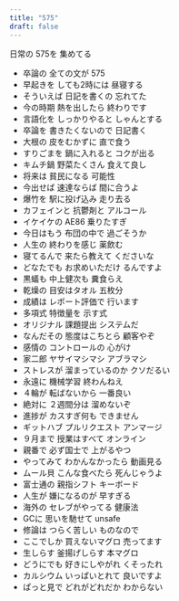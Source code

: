 ```yaml
---
title: "575"
draft: false
---
```


日常の 575を 集めてる

- 卒論の 全ての文が 575
- 早起きを しても2時には 昼寝する
- そういえば 日記を書くの 忘れてた
- 今の時期 熱を出したら 終わりです
- 言語化を しっかりやると しゃんとする
- 卒論を 書きたくないので 日記書く
- 大根の 皮をむかずに 直で食う
- すりごまを 鍋に入れると コクが出る
- キムチ鍋 野菜たくさん 食えて良し
- 将来は 貧民になる 可能性
- 今出せば 速達ならば 間に合うよ
- 爆竹を 駅に投げ込み 走り去る
- カフェインと 抗鬱剤と アルコール
- イケイケの AE86 乗りたすぎ
- 今日はもう 布団の中で 過ごそうか
- 人生の 終わりを感じ 薬飲む
- 寝てるんで 来たら教えて くださいな
- どなたでも お求めいただけ るんですよ
- 黒蟻も 中上健次も 糞食らえ
- 乾燥の 目安はタオル 五枚分
- 成績は レポート評価で 行います
- 多項式 特徴量を 示す式
- オリジナル 課題提出 システムだ
- なんだその 態度はこちとら 顧客やぞ
- 感情の コントロールの 心がけ
- 家二郎 ヤサイマシマシ アブラマシ
- ストレスが 溜まっているのか クソだるい
- 永遠に 機械学習 終わんねえ
- ４輪が 転ばないから 一番良い
- 絶対に ２週間分は 溜めないぞ
- 進捗が カスすぎ何も できません
- ギットハブ プルリクエスト アンマージ
- ９月まで 授業はすべて オンライン
- 親番で 必ず国士で 上がるやつ
- やってみて わかんなかったら 動画見る
- ムール貝 こんな食べたら 死んじゃうよ
- 富士通の 親指シフト キーボード
- 人生が 嫌になるのが 早すぎる
- 海外の セレブがやってる 健康法
- GCに 思いを馳せて unsafe
- 修論は つらく苦しい ものなので
- ここでしか 買えないマグロ 売ってます
- 生しらす 釜揚げしらす 本マグロ
- どうにでも 好きにしやがれ くそったれ
- カルシウム いっぱいとれて 良いですよ
- ぱっと見で どれがどれだか わからない